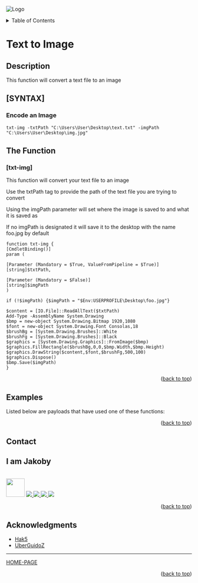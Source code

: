 ![Logo](https://github.com/I-Am-Jakoby/hak5-submissions/blob/main/Assets/logo-170-px.png?raw=true)

<!-- TABLE OF CONTENTS -->
<details>
  <summary>Table of Contents</summary>
  <ol>
    <li><a href="#Description">Description</a></li>
    <li><a href="#SYNTAX">Syntax</a></li>	  
    <li><a href="#The-Function">The Function</a></li>
    <li><a href="#Examples">Examples</a></li>
    <li><a href="#Contact">Contact</a></li>
    <li><a href="#Acknowledgments">Acknowledgments</a></li>
  </ol>
</details>

# Text to Image

## Description

This function will convert a text file to an image

## [SYNTAX]

### Encode an Image 
```
txt-img -txtPath "C:\Users\User\Desktop\text.txt" -imgPath "C:\Users\User\Desktop\img.jpg"
```

## The Function

### [txt-img] 

This function will convert your text file to an image

Use the txtPath tag to provide the path of the text file you are trying to convert

Using the imgPath parameter will set where the image is saved to and what it is saved as

If no imgPath is designated it will save it to the desktop with the name foo.jpg by default

```
function txt-img {
[CmdletBinding()]
param (

[Parameter (Mandatory = $True, ValueFromPipeline = $True)]
[string]$txtPath,

[Parameter (Mandatory = $False)]
[string]$imgPath
)

if (!$imgPath) {$imgPath = "$Env:USERPROFILE\Desktop\foo.jpg"}

$content = [IO.File]::ReadAllText($txtPath)
Add-Type -AssemblyName System.Drawing
$bmp = new-object System.Drawing.Bitmap 1920,1080 
$font = new-object System.Drawing.Font Consolas,18 
$brushBg = [System.Drawing.Brushes]::White 
$brushFg = [System.Drawing.Brushes]::Black 
$graphics = [System.Drawing.Graphics]::FromImage($bmp) 
$graphics.FillRectangle($brushBg,0,0,$bmp.Width,$bmp.Height) 
$graphics.DrawString($content,$font,$brushFg,500,100) 
$graphics.Dispose() 
$bmp.Save($imgPath) 
}
```

<p align="right">(<a href="#top">back to top</a>)</p>


## Examples 

Listed below are payloads that have used one of these functions:

<p align="right">(<a href="#top">back to top</a>)</p>

<!-- CONTACT -->
## Contact

<div><h2>I am Jakoby</h2></div>
  <p><br/>

  <img src="https://media.giphy.com/media/VgCDAzcKvsR6OM0uWg/giphy.gif" width="50"> 

  <a href="https://github.com/I-Am-Jakoby/">
    <img src="https://img.shields.io/badge/GitHub-I--Am--Jakoby-blue">
  </a>

  <a href="https://www.instagram.com/i_am_jakoby/">
    <img src="https://img.shields.io/badge/Instagram-i__am__jakoby-red">
  </a>

  <a href="https://twitter.com/I_Am_Jakoby/">
    <img src="https://img.shields.io/badge/Twitter-I__Am__Jakoby-blue">
  </a>

  <a href="https://www.youtube.com/c/IamJakoby/">
    <img src="https://img.shields.io/badge/YouTube-I_am_Jakoby-red">
  </a>

</p>



<p align="right">(<a href="#top">back to top</a>)</p>

<!-- ACKNOWLEDGMENTS -->
## Acknowledgments

* [Hak5](https://hak5.org/)
* [UberGuidoZ](https://github.com/UberGuidoZ)

***

[HOME-PAGE](https://github.com/I-Am-Jakoby/PowerShell-for-Hackers)

<p align="right">(<a href="#top">back to top</a>)</p>
